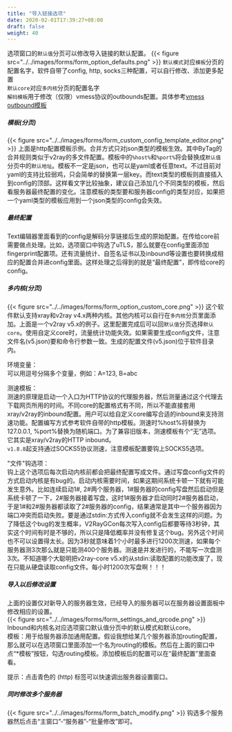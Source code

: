 ```yaml
---
title: "导入链接选项"
date: 2020-02-01T17:39:27+08:00
draft: false
weight: 40
---
```


选项窗口的`默认值`分页可以修改导入链接的默认配置。
{{< figure src="../../images/forms/form_option_defaults.png" >}}
`默认模式`对应`模板`分页的配置名字，软件自带了config, http, socks三种配置，可以自行修改、添加更多配置  
`默认core`对应`多内核`分页的配置名字  
`解码模板`用于修改（仅限）vmess协议的outbounds配置。具体参考[vmess outbound模板](https://raw.githubusercontent.com/vrnobody/V2RayGCon/master/V2RayGCon/Resources/Files/templates/custom/vmessDecodeTemplate.json)  

##### 模板(分页)
{{< figure src="../../images/forms/form_custom_config_template_editor.png" >}}
上面是http配置模板示例。合并方式只对json类型的模板生效。其中ByTag的合并规则类似于v2ray的多文件配置。模板中的`%host%`和`%port%`将会替换成`默认值`分页中的`默认地址`。模板不一定是json，也可以是yaml或者任意text。不过目前对yaml的支持比较弱鸡，只会简单的替换第一层key。而text类型的模板则直接插入到config的顶部。这样看文字比较抽象，建议自己添加几个不同类型的模板，然后看服务器最终配置的变化。注意模板的类型要和服务器config的类型对应，如果把一个yaml类型的模板应用到一个json类型的config会失效。  

##### 最终配置
Text编辑器里面看到的config是解码分享链接后生成的原始配置。在传给core前需要做点处理。比如，选项窗口中钩选了uTLS，那么就要在config里面添加fingerprint配置项。还有流量统计、自签名证书以及inbound等设置也要转换成相应的配置合并进config里面。这样处理之后得到的就是“最终配置”，即传给core的config。  

##### 多内核(分页)
{{< figure src="../../images/forms/form_option_custom_core.png" >}}
这个软件默认支持xray和v2ray v4.x两种内核。其他内核可以自行在`多内核`分页里面添加。上面是一个v2ray v5.x的例子。这里配置完成后可以回`默认值`分页选择`默认core`。使用自定义core时，流量统计功能失效。如果需要生成config文件，注意文件名(v5.json)要和命令行参数一致。生成的配置文件(v5.json)位于软件目录内。  

环境变量：  
可以用逗号分隔多个变量，例如：A=123, B=abc  
  
测速模板：  
测速的原理是启动一个入口为HTTP协议的代理服务器，然后测量通过这个代理去下载网页所用的时间。不同core的配置格式有不同，所以不能直接套用xray/v2ray的inbound配置。用户可以给自定义core编写合适的inbound来支持测速功能。配置编写方式参考软件自带的http模板。测速时%host%将替换为127.0.0.1, %port%替换为随机端口。为了兼容旧版本，测速模板有个“无”选项。它其实是xray/v2ray的HTTP inbound。  
`v1.8.8`起支持通过SOCKS5协议测速，注意模板配置要钩上SOCKS5选项。  

"文件"钩选项：  
钩上这个选项后每次启动内核前都会把最终配置写成文件。通过写盘config文件的方式启动内核是有bug的。启动内核需要时间，如果这期间系统卡顿一下就有可能发生意外。比如连续启动1#, 2#两个服务器，1#服务器的config写盘然后启动但是系统卡顿了一下，2#服务器接着写盘，这时1#服务器才启动同时2#服务器启动，于是1#和2#服务器都读取了2#服务器的config，结果通常是其中一个服务器因为端口冲突而启动失败。要是通过stdin:方式传入config就不会发生这样的问题。为了降低这个bug的发生概率，V2RayGCon每次写入config后都要等待3秒钟，其实这个时间有时是不够的，所以只是降低概率并没有修复这个bug。另外这个时间也不可以设置得太长。因为3秒就意味着1个小时最多进行1200次测速，如果每个服务器测3次那么就是只能测400个服务器。测速是并发进行的，不能写一次盘测3次。不知道哪个大聪明把v2ray-core v5.x的从stdin:读取配置的功能改废了，现在只能从硬盘读取config文件。每小时1200次写盘啊！！！  

##### 导入以后修改设置
上面的设置仅对新导入的服务器生效，已经导入的服务器可以在服务器设置面板中修改相应的设置。  
{{< figure src="../../images/forms/form_settings_and_qrcode.png" >}}
Inbound和内核名对应选项窗口默认值分页中的默认模式和默认core。  
模板：用于给服务器添加通用配置。假设我想给某几个服务器添加routing配置，那么就可以在选项窗口里面添加一个名为routing的模板。然后在上面的窗口中点“*模板”按钮，勾选routing模板。添加模板后的配置可以在“最终配置”里面查看。  

提示：点击青色的 (http) 标签可以快速调出服务器设置窗口。

##### 同时修改多个服务器
{{< figure src="../../images/forms/form_batch_modify.png" >}}
钩选多个服务器然后点击“主窗口”-“服务器”-“批量修改”即可。 

